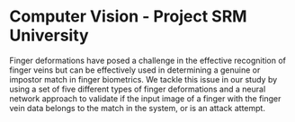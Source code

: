 # Computer Vision - Project SRM University
Finger deformations have posed a challenge in the effective recognition of finger veins but can be effectively used in determining a genuine or impostor match in finger biometrics. We tackle this 
issue in our study by using a set of five different types of finger deformations and a neural network approach to validate if the input image of a finger with the finger 
vein data belongs to the match in the system, or is an attack attempt.
